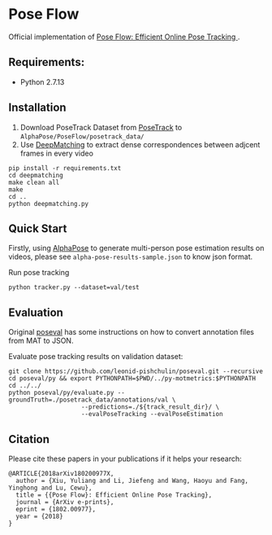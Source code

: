 # Pose Flow

Official implementation of [Pose Flow: Efficient Online Pose Tracking ](https://arxiv.org/abs/1802.00977).


## Requirements:

- Python 2.7.13

## Installation

1. Download PoseTrack Dataset from [PoseTrack](https://posetrack.net/) to `AlphaPose/PoseFlow/posetrack_data/`
2. Use [DeepMatching](http://lear.inrialpes.fr/src/deepmatching/) to extract dense correspondences between adjcent frames in every video

```shell
pip install -r requirements.txt
cd deepmatching
make clean all
make
cd ..
python deepmatching.py
```
## Quick Start

Firstly, using [AlphaPose](https://github.com/MVIG-SJTU/AlphaPose) to generate multi-person pose estimation results on videos, please see `alpha-pose-results-sample.json` to know json format.

Run pose tracking
```shell
python tracker.py --dataset=val/test
```
## Evaluation

Original [poseval](https://github.com/leonid-pishchulin/poseval) has some instructions on how to convert annotation files from MAT to JSON.

Evaluate pose tracking results on validation dataset:

```shell
git clone https://github.com/leonid-pishchulin/poseval.git --recursive
cd poseval/py && export PYTHONPATH=$PWD/../py-motmetrics:$PYTHONPATH
cd ../../
python poseval/py/evaluate.py --groundTruth=./posetrack_data/annotations/val \
                    --predictions=./${track_result_dir}/ \
                    --evalPoseTracking --evalPoseEstimation
```
## Citation

Please cite these papers in your publications if it helps your research:

    @ARTICLE{2018arXiv180200977X,
      author = {Xiu, Yuliang and Li, Jiefeng and Wang, Haoyu and Fang, Yinghong and Lu, Cewu},
      title = {{Pose Flow}: Efficient Online Pose Tracking},
      journal = {ArXiv e-prints},
      eprint = {1802.00977},
      year = {2018}
    }




